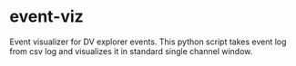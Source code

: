 # event-viz
Event visualizer for DV explorer events. This python script takes event log from csv log and visualizes it in standard single channel window.
